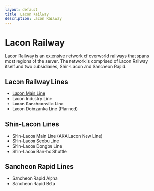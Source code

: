 ```yaml
---
layout: default
title: Lacon Railway
description: Lacon Railway
---
```


# Lacon Railway

Lacon Railway is an extensive network of overworld railways that spans most regions of the server.
The network is comprised of Lacon Railway itself and two subsidiaries, Shin-Lacon and Sancheon Rapid.

## Lacon Railway Lines

- [Lacon Main Line](rail-lines/lcn-main-line)
- Lacon Industry Line
- Lacon Sancheonville Line
- Lacon Dobrzanka Line (Planned)

## Shin-Lacon Lines

- Shin-Lacon Main Line (AKA Lacon New Line)
- Shin-Lacon Seobu Line
- Shin-Lacon Dongbu Line
- Shin-Lacon Ban-ho Shuttle

## Sancheon Rapid Lines

- Sancheon Rapid Alpha
- Sancheon Rapid Beta
